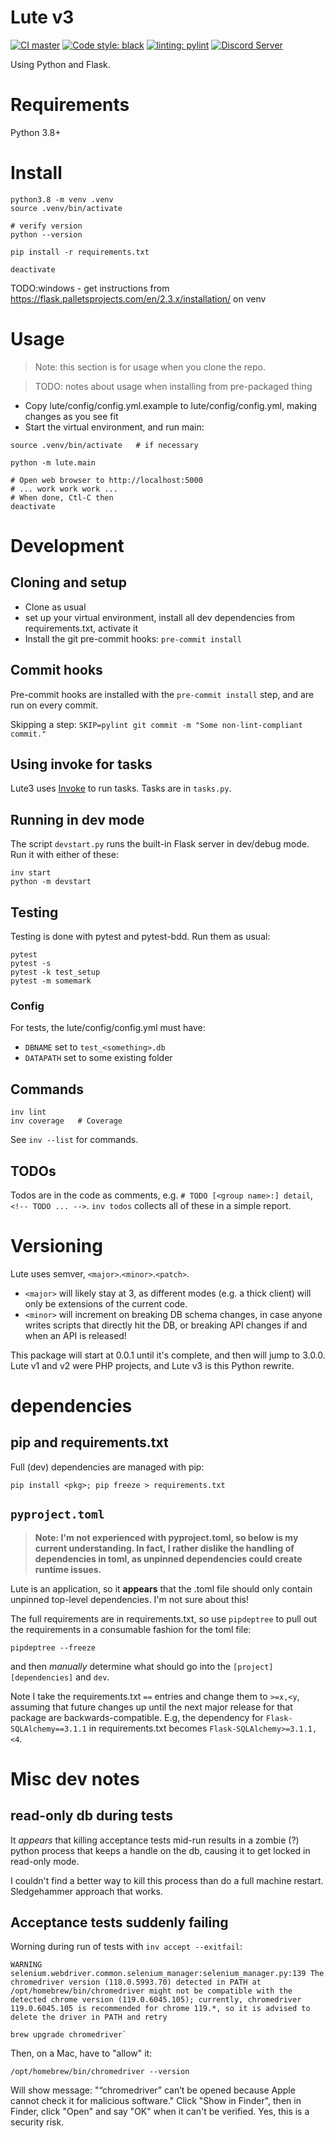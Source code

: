 # Lute v3

[![CI master](https://github.com/jzohrab/lute_v3/actions/workflows/ci.yml/badge.svg?branch=master)](https://github.com/jzohrab/lute_v3/actions/workflows/ci.yml?query=branch%3Amaster)
[![Code style: black](https://img.shields.io/badge/code%20style-black-000000.svg)](https://github.com/psf/black)
[![linting: pylint](https://img.shields.io/badge/linting-pylint-yellowgreen)](https://github.com/pylint-dev/pylint)
[![Discord Server](https://badgen.net/badge/icon/discord?icon=discord&label)](https://discord.gg/CzFUQP5m8u)

Using Python and Flask.


# Requirements

Python 3.8+

# Install

```
python3.8 -m venv .venv
source .venv/bin/activate

# verify version
python --version

pip install -r requirements.txt

deactivate
```

TODO:windows - get instructions from https://flask.palletsprojects.com/en/2.3.x/installation/ on venv


# Usage

> Note: this section is for usage when you clone the repo.

> TODO: notes about usage when installing from pre-packaged thing

* Copy lute/config/config.yml.example to lute/config/config.yml, making changes as you see fit
* Start the virtual environment, and run main:

```
source .venv/bin/activate   # if necessary

python -m lute.main

# Open web browser to http://localhost:5000
# ... work work work ...
# When done, Ctl-C then
deactivate
```


# Development

## Cloning and setup

* Clone as usual
* set up your virtual environment, install all dev dependencies from requirements.txt, activate it
* Install the git pre-commit hooks: `pre-commit install`

## Commit hooks

Pre-commit hooks are installed with the `pre-commit install` step, and are run on every commit.

Skipping a step: `SKIP=pylint git commit -m "Some non-lint-compliant commit."`

## Using invoke for tasks

Lute3 uses [Invoke](https://docs.pyinvoke.org/en/stable/index.html) to run tasks.  Tasks are in `tasks.py`.

## Running in dev mode

The script `devstart.py` runs the built-in Flask server in dev/debug mode.  Run it with either of these:

```
inv start
python -m devstart
```

## Testing

Testing is done with pytest and pytest-bdd.  Run them as usual:

```
pytest
pytest -s
pytest -k test_setup
pytest -m somemark
```

### Config

For tests, the lute/config/config.yml must have:

* `DBNAME` set to `test_<something>.db`
* `DATAPATH` set to some existing folder

## Commands

```
inv lint
inv coverage   # Coverage
```

See `inv --list` for commands.

## TODOs

Todos are in the code as comments, e.g. `# TODO [<group name>:] detail`, `<!-- TODO ... -->`.
`inv todos` collects all of these in a simple report.

# Versioning

Lute uses semver, `<major>`.`<minor>`.`<patch>`.

* `<major>` will likely stay at 3, as different modes (e.g. a thick
  client) will only be extensions of the current code.
* `<minor>` will increment on breaking DB schema changes, in case
  anyone writes scripts that directly hit the DB, or breaking API
  changes if and when an API is released!

This package will start at 0.0.1 until it's complete, and then will
jump to 3.0.0.  Lute v1 and v2 were PHP projects, and Lute v3 is this
Python rewrite.


# dependencies

## pip and requirements.txt

Full (dev) dependencies are managed with pip:

`pip install <pkg>; pip freeze > requirements.txt`

## `pyproject.toml`

> **Note: I'm not experienced with pyproject.toml, so below is my current understanding.  In fact, I rather dislike the handling of dependencies in toml, as unpinned dependencies could create runtime issues.**

Lute is an application, so it **appears** that the .toml file should only contain unpinned top-level dependencies.  I'm not sure about this!

The full requirements are in requirements.txt, so use `pipdeptree` to pull out the requirements in a consumable fashion for the toml file:

```
pipdeptree --freeze
```

and then *manually* determine what should go into the `[project][dependencies]` and `dev`.

Note I take the requirements.txt `==` entries and change them to `>=x,<y`, assuming that future changes up until the next major release for that package are backwards-compatible.  E.g, the dependency for `Flask-SQLAlchemy==3.1.1` in requirements.txt becomes `Flask-SQLAlchemy>=3.1.1,<4`.

# Misc dev notes

## read-only db during tests

It _appears_ that killing acceptance tests mid-run results in a zombie (?) python process that keeps a handle on the db, causing it to get locked in read-only mode.

I couldn't find a better way to kill this process than do a full machine restart.  Sledgehammer approach that works.


## Acceptance tests suddenly failing

Worning during run of tests with `inv accept --exitfail`:

```
WARNING  selenium.webdriver.common.selenium_manager:selenium_manager.py:139 The chromedriver version (118.0.5993.70) detected in PATH at /opt/homebrew/bin/chromedriver might not be compatible with the detected chrome version (119.0.6045.105); currently, chromedriver 119.0.6045.105 is recommended for chrome 119.*, so it is advised to delete the driver in PATH and retry
```


```
brew upgrade chromedriver`
```

Then, on a Mac, have to "allow" it:

```
/opt/homebrew/bin/chromedriver --version
```

Will show message: "“chromedriver” can’t be opened because Apple cannot check it for malicious software."  Click "Show in Finder", then in Finder, click "Open" and say "OK" when it can't be verified.  Yes, this is a security risk.